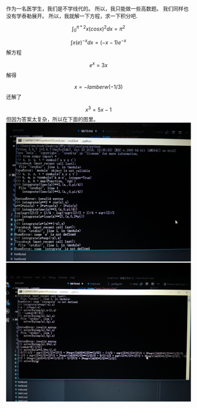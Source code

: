 <script type="text/x-mathjax-config">
        MathJax.Hub.Config({tex2jax: {inlineMath: [['$','$'], ['\\(','\\)']]}});
</script>
<script type="text/javascript" async
        src="https://cdnjs.cloudflare.com/ajax/libs/mathjax/2.7.4/MathJax.js?config=TeX-MML-AM_CHTML">
</script>
作为一名医学生，我们是不学线代的。
所以，我只能做一些高数题。
我们同样也没有学泰勒展开。
所以，我就解一下方程，求一下积分吧.  

$$\int_{0}^{\pi*2}x(cosx)^2dx={\pi}^2$$

$$\int x(e)^{-x}dx=(-x-1)e^{-x}$$
解方程

$$ e^{x}=3x$$
解得

$$x=-lamberw(-1/3)$$
还解了

$$x^{3}=5x-1$$
但因为答案太复杂，所以在下面的图里。
![](images/8.jpg)
![](images/7.jpg)